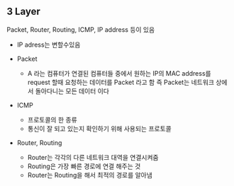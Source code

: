 ## 3 Layer
Packet, Router, Routing, ICMP, IP address 등이 있음

* IP adress는 변할수있음

* Packet
    * A 라는 컴퓨터가 연결된 컴퓨터들 중에서 원하는 IP의 MAC address를 request 할때 요청하는 데이터를 Packet 라고 함 즉 Packet는 네트워크 상에서 돌아다니는 모든 데이터 이다

* ICMP
    * 프로토콜의 한 종류
    * 통신이 잘 되고 있는지 확인하기 위해 사용되는 프로토콜

* Router, Routing
    * Router는 각각의 다른 네트워크 대역을 연결시켜줌
    * Routing은 가장 빠른 경로에 연결 해주는 것
    * Router는 Routing을 해서 최적의 경로를 알아냄